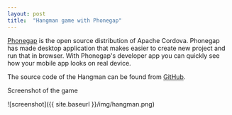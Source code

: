 ```yaml
---
layout: post
title:  "Hangman game with Phonegap"
---
```

[Phonegap](http://http://phonegap.com/products/) is the open source distribution of Apache Cordova. Phonegap has made desktop application that makes easier to create new project and run that in browser. With Phonegap's developer app you can quickly see how your mobile app looks on real device.

The source code of the Hangman can be found from [GitHub](https://github.com/juhahinkula/HangMan.git).

Screenshot of the game

![screenshot]({{ site.baseurl }}/img/hangman.png)




